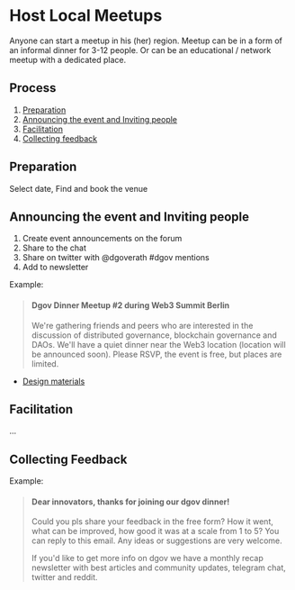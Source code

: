 # Host Local Meetups

Anyone can start a meetup in his \(her\) region. Meetup can be in a form of an informal dinner for 3-12 people. Or can be an educational / network meetup with a dedicated place.

## **Process**

1. [Preparation](meetups.md#preparation)
2. [Announcing the event and Inviting people](meetups.md#announcing-the-event-and-inviting-people)
3. [Facilitation](meetups.md#facilitation)
4. [Collecting feedback](meetups.md#collecting-feedback)

## Preparation

Select date, Find and book the venue

## Announcing the event and Inviting people

1. Сreate event announcements on the forum
2. Share to the chat
3. Share on twitter with @dgoverath \#dgov mentions
4. Add to newsletter

Example:

> #### Dgov Dinner Meetup \#2 during Web3 Summit Berlin <a id="LocalMeetups-DgovDinnerMeetup#2duringWeb3SummitBerlin"></a>
>
> We're gathering friends and peers who are interested in the discussion of distributed governance, blockchain governance and DAOs. We'll have a quiet dinner near the Web3 location \(location will be announced soon\). Please RSVP, the event is free, but places are limited.

* [Design materials](../foundation/identity.md)

## Facilitation

...

## Collecting Feedback

Example:

> #### Dear innovators, thanks for joining our dgov dinner! <a id="LocalMeetups-Dearinnovators,thanksforjoiningourdgovdinner!"></a>
>
> Could you pls share your feedback in the free form? How it went, what can be improved, how good it was at a scale from 1 to 5? You can reply to this email. Any ideas or suggestions are very welcome.
>
> If you'd like to get more info on dgov we have a monthly recap newsletter with best articles and community updates, telegram chat, twitter and reddit.

####  <a id="LocalMeetups-Dearinnovators,thanksforjoiningourdgovdinner!"></a>

